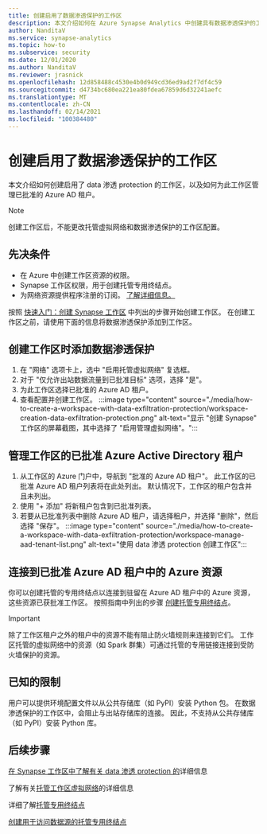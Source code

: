```yaml
---
title: 创建启用了数据渗透保护的工作区
description: 本文介绍如何在 Azure Synapse Analytics 中创建具有数据渗透保护的工作区
author: NanditaV
ms.service: synapse-analytics
ms.topic: how-to
ms.subservice: security
ms.date: 12/01/2020
ms.author: NanditaV
ms.reviewer: jrasnick
ms.openlocfilehash: 12d858488c4530e4b0d949cd36ed9ad2f7df4c59
ms.sourcegitcommit: d4734bc680ea221ea80fdea67859d6d32241aefc
ms.translationtype: MT
ms.contentlocale: zh-CN
ms.lasthandoff: 02/14/2021
ms.locfileid: "100384480"
---
```

# <a name="create-a-workspace-with-data-exfiltration-protection-enabled"></a>创建启用了数据渗透保护的工作区
本文介绍如何创建启用了 data 渗透 protection 的工作区，以及如何为此工作区管理已批准的 Azure AD 租户。

>[!Note]
>创建工作区后，不能更改托管虚拟网络和数据渗透保护的工作区配置。

## <a name="prerequisites"></a>先决条件
- 在 Azure 中创建工作区资源的权限。
- Synapse 工作区权限，用于创建托管专用终结点。
- 为网络资源提供程序注册的订阅。 [了解详细信息。](../../azure-resource-manager/management/resource-providers-and-types.md)

按照 [快速入门：创建 Synapse 工作区](../quickstart-create-workspace.md) 中列出的步骤开始创建工作区。 在创建工作区之前，请使用下面的信息将数据渗透保护添加到工作区。

## <a name="add-data-exfiltration-protection-when-creating-your-workspace"></a>创建工作区时添加数据渗透保护
1. 在 "网络" 选项卡上，选中 "启用托管虚拟网络" 复选框。
1. 对于 "仅允许出站数据流量到已批准目标" 选项，选择 "是"。
1. 为此工作区选择已批准的 Azure AD 租户。
1. 查看配置并创建工作区。
:::image type="content" source="./media/how-to-create-a-workspace-with-data-exfiltration-protection/workspace-creation-data-exfiltration-protection.png" alt-text="显示 &quot;创建 Synapse&quot; 工作区的屏幕截图，其中选择了 &quot;启用管理虚拟网络&quot;。":::

## <a name="manage-approved-azure-active-directory-tenants-for-the-workspace"></a>管理工作区的已批准 Azure Active Directory 租户
1. 从工作区的 Azure 门户中，导航到 "批准的 Azure AD 租户"。 此工作区的已批准 Azure AD 租户列表将在此处列出。 默认情况下，工作区的租户包含并且未列出。
1. 使用 "+ 添加" 将新租户包含到已批准列表。
1. 若要从已批准列表中删除 Azure AD 租户，请选择租户，并选择 "删除"，然后选择 "保存"。
:::image type="content" source="./media/how-to-create-a-workspace-with-data-exfiltration-protection/workspace-manage-aad-tenant-list.png" alt-text="使用 data 渗透 protection 创建工作区":::


## <a name="connecting-to-azure-resources-in-approved-azure-ad-tenants"></a>连接到已批准 Azure AD 租户中的 Azure 资源

你可以创建托管的专用终结点以连接到驻留在 Azure AD 租户中的 Azure 资源，这些资源已获批准工作区。 按照指南中列出的步骤 [创建托管专用终结点](./how-to-create-managed-private-endpoints.md)。

>[!IMPORTANT]
>除了工作区租户之外的租户中的资源不能有阻止防火墙规则来连接到它们。 工作区托管的虚拟网络中的资源（如 Spark 群集）可通过托管的专用链接连接到受防火墙保护的资源。

## <a name="known-limitations"></a>已知的限制
用户可以提供环境配置文件以从公共存储库（如 PyPI）安装 Python 包。 在数据渗透保护的工作区中，会阻止与出站存储库的连接。 因此，不支持从公共存储库（如 PyPI）安装 Python 库。 
  
## <a name="next-steps"></a>后续步骤

[在 Synapse 工作区中了解有关 data 渗透 protection 的](./workspace-data-exfiltration-protection.md)详细信息

了解有关[托管工作区虚拟网络](./synapse-workspace-managed-vnet.md)的详细信息

详细了解[托管专用终结点](./synapse-workspace-managed-private-endpoints.md)

[创建用于访问数据源的托管专用终结点](./how-to-create-managed-private-endpoints.md)
